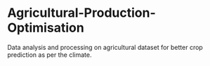# Agricultural-Production-Optimisation
Data analysis and processing on agricultural dataset for better crop prediction as per the climate.
